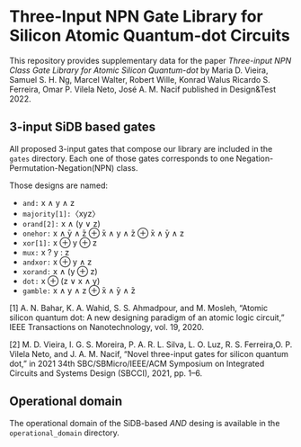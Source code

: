 # Three-Input NPN Gate Library for Silicon Atomic Quantum-dot Circuits

This repository provides supplementary data for the paper *Three-input NPN Class Gate Library for Atomic Silicon Quantum-dot* by Maria D. Vieira, Samuel S. H. Ng, Marcel Walter, Robert Wille, Konrad Walus Ricardo S. Ferreira, Omar P. Vilela Neto, José A. M. Nacif published in Design&Test 2022.

## 3-input SiDB based gates

All proposed 3-input gates that compose our library are included in the `gates` directory. Each one of those gates corresponds to one Negation-Permutation-Negation(NPN) class.

Those designs are named:
* `and:` x ∧ y ∧ z 
* `majority[1]:`〈xyz〉
* `orand[2]:` x ∧ (y ∨ z) 
* `onehor:` x ∧  ̄y ∧  ̄z ⊕  ̄x ∧ y ∧  ̄z ⊕  ̄x ∧  ̄y ∧ z
* `xor[1]:` x ⊕ y ⊕ z
* `mux:` x ? y : z
* `andxor:` x ⊕ y ∧ z 
* `xorand:` x ∧ (y ⊕ z)
* `dot:` x ⊕ (z ∨ x ∧ y) 
* `gamble:` x ∧ y ∧ z ⊕  ̄x ∧  ̄y ∧  ̄z 

[1] A. N. Bahar, K. A. Wahid, S. S. Ahmadpour, and M. Mosleh, “Atomic silicon quantum dot: A new designing paradigm of an atomic logic circuit,” IEEE Transactions on Nanotechnology, vol. 19, 2020.

[2] M. D. Vieira, I. G. S. Moreira, P. A. R. L. Silva, L. O. Luz, R. S. Ferreira,O. P. Vilela Neto, and J. A. M. Nacif, “Novel three-input gates for silicon quantum dot,” in 2021 34th SBC/SBMicro/IEEE/ACM Symposium on Integrated Circuits and Systems Design (SBCCI), 2021, pp. 1–6.

## Operational domain

The operational domain of the SiDB-based *AND* desing is available in the `operational_domain` directory.  
